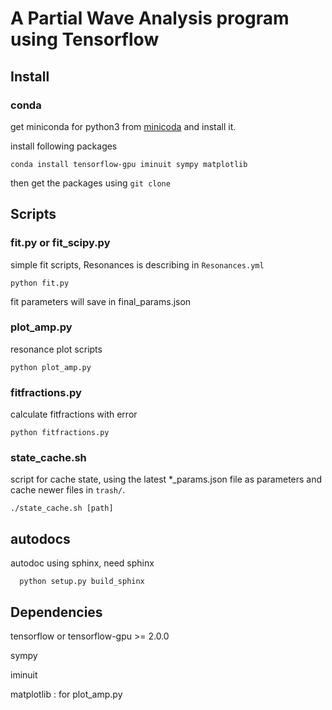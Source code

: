
# A Partial Wave Analysis program using Tensorflow

## Install 
### conda

get miniconda for python3 from [minicoda](https://docs.conda.io/en/latest/miniconda.html) and install it.

install following packages

```
conda install tensorflow-gpu iminuit sympy matplotlib 
```

then get the packages using ```git clone```


## Scripts

### fit.py or fit_scipy.py 

simple fit scripts, 
Resonances is describing in ```Resonances.yml```

```
python fit.py
```
fit parameters will save in final_params.json

### plot_amp.py 

resonance plot scripts

```
python plot_amp.py
```

### fitfractions.py 

calculate fitfractions with error

```
python fitfractions.py
```

### state_cache.sh

script for cache state, using the latest *_params.json file as parameters and cache newer files in ```trash/```.

```
./state_cache.sh [path]
```

## autodocs

autodoc using sphinx, need sphinx 

```
  python setup.py build_sphinx 
```

## Dependencies

tensorflow or tensorflow-gpu >= 2.0.0 

sympy 

iminuit 

matplotlib : for plot_amp.py

